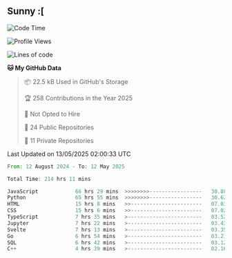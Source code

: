 ## Sunny :[

<!--START_SECTION:waka-->
![Code Time](http://img.shields.io/badge/Code%20Time-215%20hrs%2023%20mins-blue)

![Profile Views](http://img.shields.io/badge/Profile%20Views-0-blue)

![Lines of code](https://img.shields.io/badge/From%20Hello%20World%20I%27ve%20Written-282.0%20thousand%20lines%20of%20code-blue)

**🐱 My GitHub Data** 

> 📦 22.5 kB Used in GitHub's Storage 
 > 
> 🏆 258 Contributions in the Year 2025
 > 
> 🚫 Not Opted to Hire
 > 
> 📜 24 Public Repositories 
 > 
> 🔑 11 Private Repositories 
 > 

 Last Updated on 13/05/2025 02:00:33 UTC
<!--END_SECTION:waka-->

<!--START_SECTION:code-->

```rust
From: 12 August 2024 - To: 12 May 2025

Total Time: 214 hrs 11 mins

JavaScript            66 hrs 29 mins  >>>>>>>>-----------------   30.88 %
Python                65 hrs 55 mins  >>>>>>>>-----------------   30.62 %
HTML                  15 hrs 8 mins   >>-----------------------   07.03 %
CSS                   15 hrs 6 mins   >>-----------------------   07.02 %
TypeScript            7 hrs 35 mins   >------------------------   03.52 %
Jupyter               7 hrs 22 mins   >------------------------   03.43 %
Svelte                7 hrs 13 mins   >------------------------   03.35 %
Go                    6 hrs 54 mins   >------------------------   03.21 %
SQL                   6 hrs 42 mins   >------------------------   03.12 %
C++                   4 hrs 39 mins   >------------------------   02.16 %
```

<!--END_SECTION:code-->

